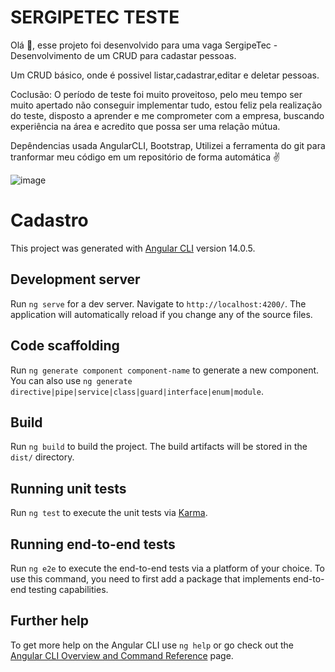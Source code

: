 # SERGIPETEC TESTE

Olá 👋, esse projeto foi desenvolvido para uma vaga SergipeTec - Desenvolvimento de um CRUD para cadastar pessoas.

Um CRUD básico, onde é possivel listar,cadastrar,editar e deletar pessoas.

Coclusão: O período de teste foi muito proveitoso, pelo meu tempo ser muito apertado não conseguir implementar tudo, estou feliz pela realização do teste, disposto a aprender e me comprometer com a empresa, buscando experiência na área e acredito que possa ser uma relação mútua.

Depêndencias usada AngularCLI, Bootstrap, Utilizei a ferramenta do git para tranformar meu código em um repositório de forma automática ✌

![image](https://user-images.githubusercontent.com/102314911/179863042-64779142-755b-4f0b-8771-dafe2cefef86.png)

# Cadastro

This project was generated with [Angular CLI](https://github.com/angular/angular-cli) version 14.0.5.

## Development server

Run `ng serve` for a dev server. Navigate to `http://localhost:4200/`. The application will automatically reload if you change any of the source files.

## Code scaffolding

Run `ng generate component component-name` to generate a new component. You can also use `ng generate directive|pipe|service|class|guard|interface|enum|module`.

## Build

Run `ng build` to build the project. The build artifacts will be stored in the `dist/` directory.

## Running unit tests

Run `ng test` to execute the unit tests via [Karma](https://karma-runner.github.io).

## Running end-to-end tests

Run `ng e2e` to execute the end-to-end tests via a platform of your choice. To use this command, you need to first add a package that implements end-to-end testing capabilities.

## Further help

To get more help on the Angular CLI use `ng help` or go check out the [Angular CLI Overview and Command Reference](https://angular.io/cli) page.
